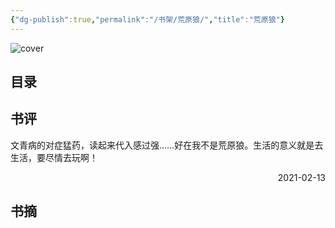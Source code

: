 ```yaml
---
{"dg-publish":true,"permalink":"/书架/荒原狼/","title":"荒原狼"}
---
```



![cover](https://s2.loli.net/2025/10/10/FqUThbCRkQLsuVw.png)

## 目录



## 书评

文青病的对症猛药，读起来代入感过强……好在我不是荒原狼。生活的意义就是去生活，要尽情去玩啊！

<p align="right">2021-02-13</p>

## 书摘
